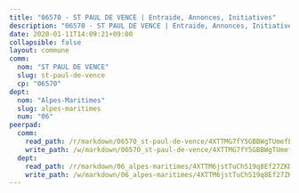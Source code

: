 ```yaml
---
title: "06570 - ST PAUL DE VENCE | Entraide, Annonces, Initiatives"
description: "06570 - ST PAUL DE VENCE | Entraide, Annonces, Initiatives"
date: 2020-01-11T14:09:21+09:00
collapsible: false
layout: commune
comm:
  nom: "ST PAUL DE VENCE"
  slug: st-paul-de-vence
  cp: "06570"
dept:
  nom: "Alpes-Maritimes"
  slug: alpes-maritimes
  num: "06"
peerpad:
  comm:
    read_path: /r/markdown/06570_st-paul-de-vence/4XTTMG7fY5GBBWgTUmefFzJMF4mSoFXrd8fgX9eJe2cuUr9uB
    write_path: /w/markdown/06570_st-paul-de-vence/4XTTMG7fY5GBBWgTUmefFzJMF4mSoFXrd8fgX9eJe2cuUr9uB-K3TgTotZEsbSoXdjc15afEvNx8PgQEkqFBoFtdEqSnkvdba8a1cqq9G59boz8nzcqqBeUGEmAWnatuKC9SGgKBXpsaudrPUsn2xziiDiALf6XnAdCJn9WDictZoJiBqu34NkH89o
  dept:
    read_path: /r/markdown/06_alpes-maritimes/4XTTM6jstTuChS19q8Ef27ZKDpSJYDCw8D1QjQYfLr3aLQmqi
    write_path: /w/markdown/06_alpes-maritimes/4XTTM6jstTuChS19q8Ef27ZKDpSJYDCw8D1QjQYfLr3aLQmqi-K3TgUJHYnsMF5aDJk4Y4nn9Xm5jmwWa5ga3LRYZ6PDBZk8FYpCfe7WN5iHzpvaFGDTJBGTBXyiJvhhsbFNEBXKyipz2QWfFJAcnNXssKCw7wjun65Tea5kaBEYkwiAT3qiMYnpde
---
```


